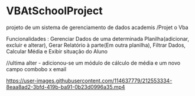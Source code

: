 # VBAtSchoolProject
 projeto  de um  sistema de gerenciamento de dados academis
/Projet o Vba  

Funcionalidades : Gerenciar Dados de uma determinada Planilha(adicionar, excluir e alterar), Gerar Relatório à parte(Em outra planilha), Filtrar Dados, Calcular Média e Exibir situação do Aluno

//ultima alter - adicionou-se um módulo de cálculo de média e um novo campo combobo x email


https://user-images.githubusercontent.com/114637779/212553334-8eaa8ad2-3bfd-419b-ba91-0b23d0996a35.mp4

